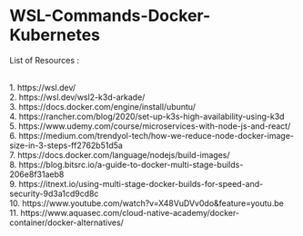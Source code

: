# WSL-Commands-Docker-Kubernetes

List of Resources : 

<br> 
1. https://wsl.dev/
<br> 
2. https://wsl.dev/wsl2-k3d-arkade/
<br> 
3. https://docs.docker.com/engine/install/ubuntu/
<br> 
4. https://rancher.com/blog/2020/set-up-k3s-high-availability-using-k3d
<br> 
5. https://www.udemy.com/course/microservices-with-node-js-and-react/
<br> 
6. https://medium.com/trendyol-tech/how-we-reduce-node-docker-image-size-in-3-steps-ff2762b51d5a
<br> 
7. https://docs.docker.com/language/nodejs/build-images/
<br> 
8. https://blog.bitsrc.io/a-guide-to-docker-multi-stage-builds-206e8f31aeb8
<br> 
9. https://itnext.io/using-multi-stage-docker-builds-for-speed-and-security-9d3a1cd9cd8c
<br> 
10. https://www.youtube.com/watch?v=X48VuDVv0do&feature=youtu.be
<br> 
11. https://www.aquasec.com/cloud-native-academy/docker-container/docker-alternatives/
